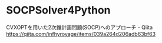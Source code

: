 # SOCPSolver4Python

CVXOPTを用いた2次錐計画問題(SOCP)へのアプローチ - Qiita  
https://qiita.com/infhyroyage/items/039a264d206adb63bf63
